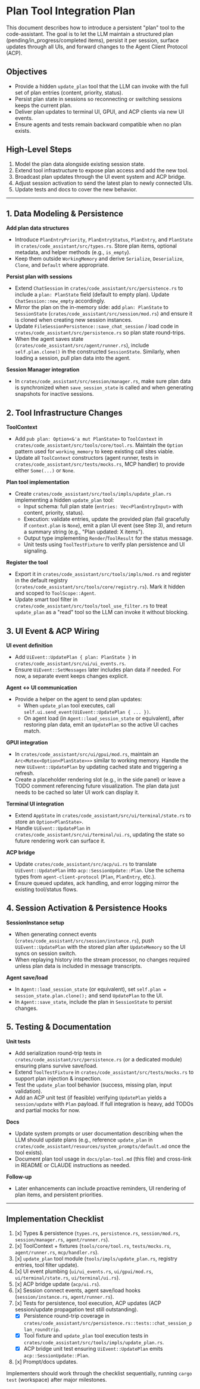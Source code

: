 # Plan Tool Integration Plan

This document describes how to introduce a persistent "plan" tool to the code-assistant. The goal is to let the LLM maintain a structured plan (pending/in_progress/completed items), persist it per session, surface updates through all UIs, and forward changes to the Agent Client Protocol (ACP).

## Objectives

- Provide a hidden `update_plan` tool that the LLM can invoke with the full set of plan entries (content, priority, status).
- Persist plan state in sessions so reconnecting or switching sessions keeps the current plan.
- Deliver plan updates to terminal UI, GPUI, and ACP clients via new UI events.
- Ensure agents and tests remain backward compatible when no plan exists.

## High-Level Steps

1. Model the plan data alongside existing session state.
2. Extend tool infrastructure to expose plan access and add the new tool.
3. Broadcast plan updates through the UI event system and ACP bridge.
4. Adjust session activation to send the latest plan to newly connected UIs.
5. Update tests and docs to cover the new behavior.

---

## 1. Data Modeling & Persistence

**Add plan data structures**
- Introduce `PlanEntryPriority`, `PlanEntryStatus`, `PlanEntry`, and `PlanState` in `crates/code_assistant/src/types.rs`. Store plan items, optional metadata, and helper methods (e.g., `is_empty`).
- Keep them outside `WorkingMemory` and derive `Serialize`, `Deserialize`, `Clone`, and `Default` where appropriate.

**Persist plan with sessions**
- Extend `ChatSession` in `crates/code_assistant/src/persistence.rs` to include a `plan: PlanState` field (default to empty plan). Update `ChatSession::new_empty` accordingly.
- Mirror the plan on the in-memory side: add `plan: PlanState` to `SessionState` (`crates/code_assistant/src/session/mod.rs`) and ensure it is cloned when creating new session instances.
- Update `FileSessionPersistence::save_chat_session` / load code in `crates/code_assistant/src/persistence.rs` so plan state round-trips.
- When the agent saves state (`crates/code_assistant/src/agent/runner.rs`), include `self.plan.clone()` in the constructed `SessionState`. Similarly, when loading a session, pull plan data into the agent.

**Session Manager integration**
- In `crates/code_assistant/src/session/manager.rs`, make sure plan data is synchronized when `save_session_state` is called and when generating snapshots for inactive sessions.

## 2. Tool Infrastructure Changes

**ToolContext**
- Add `pub plan: Option<&'a mut PlanState>` to `ToolContext` in `crates/code_assistant/src/tools/core/tool.rs`. Maintain the `Option` pattern used for `working_memory` to keep existing call sites viable.
- Update all `ToolContext` constructors (agent runner, tests in `crates/code_assistant/src/tests/mocks.rs`, MCP handler) to provide either `Some(...)` or `None`.

**Plan tool implementation**
- Create `crates/code_assistant/src/tools/impls/update_plan.rs` implementing a hidden `update_plan` tool:
  - Input schema: full plan state (`entries: Vec<PlanEntryInput>` with content, priority, status).
  - Execution: validate entries, update the provided plan (fail gracefully if `context.plan` is `None`), emit a plan UI event (see Step 3), and return a summary string (e.g., "Plan updated: X items").
  - Output type implementing `Render`/`ToolResult` for the status message.
  - Unit tests using `ToolTestFixture` to verify plan persistence and UI signaling.

**Register the tool**
- Export it in `crates/code_assistant/src/tools/impls/mod.rs` and register in the default registry (`crates/code_assistant/src/tools/core/registry.rs`). Mark it hidden and scoped to `ToolScope::Agent`.
- Update smart tool filter in `crates/code_assistant/src/tools/tool_use_filter.rs` to treat `update_plan` as a "read" tool so the LLM can invoke it without blocking.

## 3. UI Event & ACP Wiring

**UI event definition**
- Add `UiEvent::UpdatePlan { plan: PlanState }` in `crates/code_assistant/src/ui/ui_events.rs`.
- Ensure `UiEvent::SetMessages` later includes plan data if needed. For now, a separate event keeps changes explicit.

**Agent <-> UI communication**
- Provide a helper on the agent to send plan updates:
  - When `update_plan` tool executes, call `self.ui.send_event(UiEvent::UpdatePlan { ... })`.
  - On agent load (in `Agent::load_session_state` or equivalent), after restoring plan data, emit an `UpdatePlan` so the active UI caches match.

**GPUI integration**
- In `crates/code_assistant/src/ui/gpui/mod.rs`, maintain an `Arc<Mutex<Option<PlanState>>>` similar to working memory. Handle the new `UiEvent::UpdatePlan` by updating cached state and triggering a refresh.
- Create a placeholder rendering slot (e.g., in the side panel) or leave a TODO comment referencing future visualization. The plan data just needs to be cached so later UI work can display it.

**Terminal UI integration**
- Extend `AppState` in `crates/code_assistant/src/ui/terminal/state.rs` to store an `Option<PlanState>`.
- Handle `UiEvent::UpdatePlan` in `crates/code_assistant/src/ui/terminal/ui.rs`, updating the state so future rendering work can surface it.

**ACP bridge**
- Update `crates/code_assistant/src/acp/ui.rs` to translate `UiEvent::UpdatePlan` into `acp::SessionUpdate::Plan`. Use the schema types from `agent-client-protocol` (`Plan`, `PlanEntry`, etc.).
- Ensure queued updates, ack handling, and error logging mirror the existing tool/status flows.

## 4. Session Activation & Persistence Hooks

**SessionInstance setup**
- When generating connect events (`crates/code_assistant/src/session/instance.rs`), push `UiEvent::UpdatePlan` with the stored plan after `UpdateMemory` so the UI syncs on session switch.
- When replaying history into the stream processor, no changes required unless plan data is included in message transcripts.

**Agent save/load**
- In `Agent::load_session_state` (or equivalent), set `self.plan = session_state.plan.clone();` and send `UpdatePlan` to the UI.
- In `Agent::save_state`, include the plan in `SessionState` to persist changes.

## 5. Testing & Documentation

**Unit tests**
- Add serialization round-trip tests in `crates/code_assistant/src/persistence.rs` (or a dedicated module) ensuring plans survive save/load.
- Extend `ToolTestFixture` in `crates/code_assistant/src/tests/mocks.rs` to support plan injection & inspection.
- Test the `update_plan` tool behavior (success, missing plan, input validation).
- Add an ACP unit test (if feasible) verifying `UpdatePlan` yields a `session/update` with `Plan` payload. If full integration is heavy, add TODOs and partial mocks for now.

**Docs**
- Update system prompts or user documentation describing when the LLM should update plans (e.g., reference `update_plan` in `crates/code_assistant/resources/system_prompts/default.md` once the tool exists).
- Document plan tool usage in `docs/plan-tool.md` (this file) and cross-link in README or CLAUDE instructions as needed.

**Follow-up**
- Later enhancements can include proactive reminders, UI rendering of plan items, and persistent priorities.

---

## Implementation Checklist

1. [x] Types & persistence (`types.rs`, `persistence.rs`, `session/mod.rs`, `session/manager.rs`, `agent/runner.rs`).
2. [x] ToolContext + fixtures (`tools/core/tool.rs`, `tests/mocks.rs`, `agent/runner.rs`, `mcp/handler.rs`).
3. [x] `update_plan` tool module (`tools/impls/update_plan.rs`, registry entries, tool filter update).
4. [x] UI event plumbing (`ui/ui_events.rs`, `ui/gpui/mod.rs`, `ui/terminal/state.rs`, `ui/terminal/ui.rs`).
5. [x] ACP bridge update (`acp/ui.rs`).
6. [x] Session connect events, agent save/load hooks (`session/instance.rs`, `agent/runner.rs`).
7. [x] Tests for persistence, tool execution, ACP updates (ACP session/update propagation test still outstanding).
   - [x] Persistence round-trip coverage in `crates/code_assistant/src/persistence.rs::tests::chat_session_plan_roundtrip`.
   - [x] Tool fixture and `update_plan` tool execution tests in `crates/code_assistant/src/tools/impls/update_plan.rs`.
   - [x] ACP bridge unit test ensuring `UiEvent::UpdatePlan` emits `acp::SessionUpdate::Plan`.
8. [x] Prompt/docs updates.

Implementers should work through the checklist sequentially, running `cargo test` (workspace) after major milestones.
